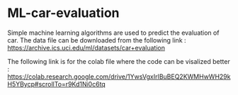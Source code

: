 # ML-car-evaluation
Simple machine learning algorithms are used to predict the evaluation of car.
The data file can be downloaded from the following link : 
https://archive.ics.uci.edu/ml/datasets/car+evaluation

The following link is for the colab file where the code can be visalized better :
https://colab.research.google.com/drive/1YwsVgxIrIBuBEQ2KWMHwWH29kH5YBycp#scrollTo=r9Kd1Ni0c6tq
